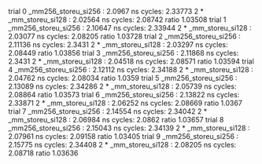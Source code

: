trial 0
_mm256_storeu_si256      : 2.0967 ns
cycles: 2.33773
2 * _mm_storeu_si128      : 2.02564 ns
cycles: 2.08742
ratio 1.03508
trial 1
_mm256_storeu_si256      : 2.10647 ns
cycles: 2.33944
2 * _mm_storeu_si128      : 2.03077 ns
cycles: 2.08205
ratio 1.03728
trial 2
_mm256_storeu_si256      : 2.11136 ns
cycles: 2.3431
2 * _mm_storeu_si128      : 2.03297 ns
cycles: 2.08449
ratio 1.03856
trial 3
_mm256_storeu_si256      : 2.11868 ns
cycles: 2.3431
2 * _mm_storeu_si128      : 2.04518 ns
cycles: 2.08571
ratio 1.03594
trial 4
_mm256_storeu_si256      : 2.12112 ns
cycles: 2.34188
2 * _mm_storeu_si128      : 2.04762 ns
cycles: 2.08034
ratio 1.0359
trial 5
_mm256_storeu_si256      : 2.13089 ns
cycles: 2.34286
2 * _mm_storeu_si128      : 2.05739 ns
cycles: 2.08864
ratio 1.03573
trial 6
_mm256_storeu_si256      : 2.13822 ns
cycles: 2.33871
2 * _mm_storeu_si128      : 2.06252 ns
cycles: 2.08669
ratio 1.0367
trial 7
_mm256_storeu_si256      : 2.14554 ns
cycles: 2.34042
2 * _mm_storeu_si128      : 2.06984 ns
cycles: 2.0862
ratio 1.03657
trial 8
_mm256_storeu_si256      : 2.15043 ns
cycles: 2.34139
2 * _mm_storeu_si128      : 2.07961 ns
cycles: 2.09158
ratio 1.03405
trial 9
_mm256_storeu_si256      : 2.15775 ns
cycles: 2.34408
2 * _mm_storeu_si128      : 2.08205 ns
cycles: 2.08718
ratio 1.03636
